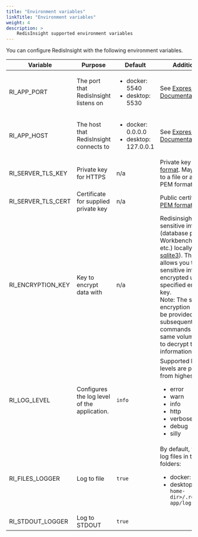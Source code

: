 ```yaml
---
title: "Environment variables"
linkTitle: "Environment variables"
weight: 4
description: >
    RedisInsight supported environment variables
---
```

You can configure RedisInsight with the following environment variables.

| Variable | Purpose | Default | Additional info |
| --- | --- | --- | --- |
| RI_APP_PORT | The port that RedisInsight listens on | <ul><li> docker: 5540 <li> desktop: 5530 </ul> | See [Express Documentation](https://expressjs.com/en/api.html#app.listen)|
| RI_APP_HOST | The host that RedisInsight connects to | <ul><li> docker: 0.0.0.0 <li> desktop: 127.0.0.1 </ul> | See [Express Documentation](https://expressjs.com/en/api.html#app.listen)|
| RI_SERVER_TLS_KEY | Private key for HTTPS | n/a | Private key in [PEM format](https://www.ssl.com/guide/pem-der-crt-and-cer-x-509-encodings-and-conversions/#ftoc-heading-3). May be a path to a file or a string in PEM format.|
| RI_SERVER_TLS_CERT | Certificate for supplied private key | n/a | Public certificate in [PEM format](https://www.ssl.com/guide/pem-der-crt-and-cer-x-509-encodings-and-conversions/#ftoc-heading-3)|
| RI_ENCRYPTION_KEY | Key to encrypt data with | n/a | Redisinsight stores sensitive information (database passwords, Workbench history, etc.) locally (using [sqlite3](https://github.com/TryGhost/node-sqlite3)). This variable allows you to store sensitive information encrypted using the specified encryption key. <br />Note: The same encryption key should be provided for subsequent `docker run` commands with the same volume attached to decrypt the information. |
| RI_LOG_LEVEL | Configures the log level of the application. | `info` | Supported logging levels are prioritized from highest to lowest: <ul> <li>error<li> warn<li>info<li> http<li> verbose<li> debug<li> silly</ul> |
| RI_FILES_LOGGER | Log to file | `true` | By default, you can find log files in the following folders: <ul> <li> docker: `/data/logs` <li> desktop: `<user-home-dir>/.refisinsight-app/logs` </ul>|
| RI_STDOUT_LOGGER | Log to STDOUT | `true` | |
